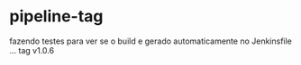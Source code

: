 # pipeline-tag

fazendo testes para ver se o build e gerado automaticamente no Jenkinsfile ...
tag v1.0.6